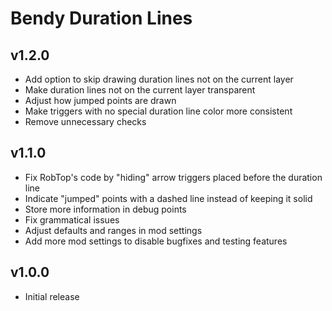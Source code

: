 # Bendy Duration Lines
## v1.2.0
- Add option to skip drawing duration lines not on the current layer
- Make duration lines not on the current layer transparent
- Adjust how jumped points are drawn
- Make triggers with no special duration line color more consistent
- Remove unnecessary checks
## v1.1.0
- Fix RobTop's code by "hiding" arrow triggers placed before the duration line
- Indicate "jumped" points with a dashed line instead of keeping it solid
- Store more information in debug points
- Fix grammatical issues
- Adjust defaults and ranges in mod settings
- Add more mod settings to disable bugfixes and testing features
## v1.0.0
- Initial release
